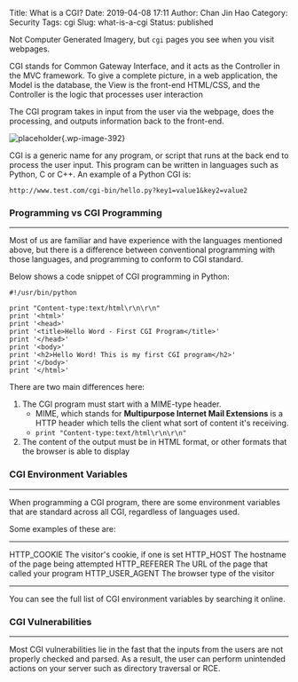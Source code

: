 Title: What is a CGI?
Date: 2019-04-08 17:11
Author: Chan Jin Hao
Category: Security
Tags: cgi
Slug: what-is-a-cgi
Status: published



Not Computer Generated Imagery, but `cgi` pages you see when you visit webpages.





CGI stands for Common Gateway Interface, and it acts as the Controller in the MVC framework. To give a complete picture, in a web application, the Model is the database, the View is the front-end HTML/CSS, and the Controller is the logic that processes user interaction





The CGI program takes in input from the user via the webpage, does the processing, and outputs information back to the front-end.



<!-- wp:image {"id":392,"align":"center"} -->




![placeholder]({attach}media/2019/04/cgi.gif){.wp-image-392}








CGI is a generic name for any program, or script that runs at the back end to process the user input. This program can be written in languages such as Python, C or C++. An example of a Python CGI is:





`http://www.test.com/cgi-bin/hello.py?key1=value1&key2=value2`



<!-- wp:heading {"level":3} -->

### Programming vs CGI Programming





------------------------------------------------------------------------






Most of us are familiar and have experience with the languages mentioned above, but there is a difference between conventional programming with those languages, and programming to conform to CGI standard.





Below shows a code snippet of CGI programming in Python:



<!-- wp:code -->

``` {.wp-block-code}
#!/usr/bin/python

print "Content-type:text/html\r\n\r\n"
print '<html>'
print '<head>'
print '<title>Hello Word - First CGI Program</title>'
print '</head>'
print '<body>'
print '<h2>Hello Word! This is my first CGI program</h2>'
print '</body>'
print '</html>'
```

<!-- /wp:code -->



There are two main differences here:



<!-- wp:list {"ordered":true} -->

1.  The CGI program must start with a MIME-type header.
    -   MIME, which stands for **Multipurpose Internet Mail Extensions** is a HTTP header which tells the client what sort of content it's receiving.
    -   `print "Content-type:text/html\r\n\r\n"`
2.  The content of the output must be in HTML format, or other formats that the browser is able to display



<!-- wp:heading {"level":3} -->

### CGI Environment Variables  





------------------------------------------------------------------------






When programming a CGI program, there are some environment variables that are standard across all CGI, regardless of languages used.





Some examples of these are:



<!-- wp:table -->

  ------------------- ----------------------------------------------
  HTTP\_COOKIE        The visitor's cookie, if one is set
  HTTP\_HOST          The hostname of the page being attempted
  HTTP\_REFERER       The URL of the page that called your program
  HTTP\_USER\_AGENT   The browser type of the visitor
  ------------------- ----------------------------------------------

<!-- /wp:table -->



You can see the full list of CGI environment variables by searching it online.



<!-- wp:heading {"level":3} -->

### CGI Vulnerabilities





------------------------------------------------------------------------






Most CGI vulnerabilities lie in the fast that the inputs from the users are not properly checked and parsed. As a result, the user can perform unintended actions on your server such as directory traversal or RCE.


